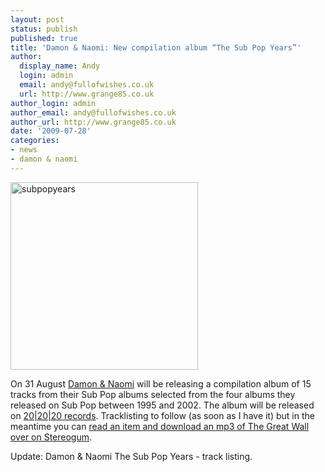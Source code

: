 ```yaml
---
layout: post
status: publish
published: true
title: 'Damon & Naomi: New compilation album “The Sub Pop Years”'
author:
  display_name: Andy
  login: admin
  email: andy@fullofwishes.co.uk
  url: http://www.grange85.co.uk
author_login: admin
author_email: andy@fullofwishes.co.uk
author_url: http://www.grange85.co.uk
date: '2009-07-28'
categories:
- news
- damon & naomi
---
```

<p><img src="https://media.fullofwishes.co.uk/ahfow/uploads/2009/07/subpopyears.jpg" alt="subpopyears" title="subpopyears" width="300" height="300" class="alignright size-full wp-image-1473" />
<p>On 31 August <a href="http://www.damonandnaomi.com">Damon & Naomi</a> will be releasing a compilation album of 15 tracks from their Sub Pop albums selected from the four albums they released on Sub Pop between 1995 and 2002. The album will be released on <a href="http://www.20-20-20.com/">20|20|20 records</a>. Tracklisting to follow (as soon as I have it) but in the meantime you can <a href="http://stereogum.com/archives/mp3/damon-naomi-revisit-the-sub-pop-years_081451.html">read an item and download an mp3 of The Great Wall over on Stereogum</a>.</p>
<p><ins datetime="2009-07-29T10:10:21+00:00">
<p>Update: Damon & Naomi The Sub Pop Years - track listing.</p>
<p></ins></p>
